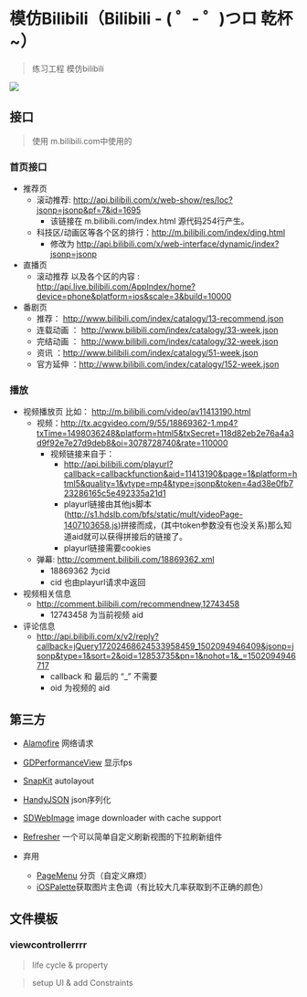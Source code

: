 #  模仿Bilibili（Bilibili - ( ゜- ゜)つロ 乾杯~）
> 练习工程 模仿bilibili

![](./BiliBili_sts/Res/quickLook.gif)

##  接口

>使用 m.bilibili.com中使用的

###  首页接口

* 推荐页
    * 滚动推荐: http://api.bilibili.com/x/web-show/res/loc?jsonp=jsonp&pf=7&id=1695
        * 该链接在 m.bilibili.com/index.html 源代码254行产生。
    * 科技区/动画区等各个区的排行：http://m.bilibili.com/index/ding.html
        * 修改为 http://api.bilibili.com/x/web-interface/dynamic/index?jsonp=jsonp
* 直播页
    * 滚动推荐 以及各个区的内容 : http://api.live.bilibili.com/AppIndex/home?device=phone&platform=ios&scale=3&build=10000
* 番剧页
    * 推荐： http://www.bilibili.com/index/catalogy/13-recommend.json
    * 连载动画 ： http://www.bilibili.com/index/catalogy/33-week.json
    * 完结动画 ： http://www.bilibili.com/index/catalogy/32-week.json
    * 资讯 ：http://www.bilibili.com/index/catalogy/51-week.json
    * 官方延伸 ：http://www.bilibili.com/index/catalogy/152-week.json

### 播放

* 视频播放页 比如： http://m.bilibili.com/video/av11413190.html 
    * 视频：http://tx.acgvideo.com/9/55/18869362-1.mp4?txTime=1498036248&platform=html5&txSecret=118d82eb2e76a4a3d9f92e7e27d9deb8&oi=3078728740&rate=110000
        * 视频链接来自于：
            * http://api.bilibili.com/playurl?callback=callbackfunction&aid=11413190&page=1&platform=html5&quality=1&vtype=mp4&type=jsonp&token=4ad38e0fb723286165c5e492335a21d1
            * playurl链接由其他js脚本(http://s1.hdslb.com/bfs/static/mult/videoPage-1407103658.js)拼接而成，(其中token参数没有也没关系)那么知道aid就可以获得拼接后的链接了。
            * playurl链接需要cookies
    * 弹幕: http://comment.bilibili.com/18869362.xml
        * 18869362 为cid
        * cid 也由playurl请求中返回
* 视频相关信息
    * http://comment.bilibili.com/recommendnew,12743458
        *  12743458 为当前视频 aid
* 评论信息
    * http://api.bilibili.com/x/v2/reply?callback=jQuery17202468624533958459_1502094946409&jsonp=jsonp&type=1&sort=2&oid=12853735&pn=1&nohot=1&_=1502094946717
        * callback 和 最后的 “_” 不需要
        * oid 为视频的 aid

##  第三方

* [Alamofire](https://github.com/Alamofire/Alamofire) 网络请求
* [GDPerformanceView](https://github.com/dani-gavrilov/GDPerformanceView-Swift) 显示fps
* [SnapKit](https://github.com/SnapKit/SnapKit) autolayout
* [HandyJSON](https://github.com/alibaba/HandyJSON) json序列化
* [SDWebImage](https://github.com/rs/SDWebImage) image downloader with cache support
* [Refresher](https://github.com/jcavar/refresher) 一个可以简单自定义刷新视图的下拉刷新组件

* 弃用
    * [PageMenu](https://github.com/PageMenu/PageMenu) 分页（自定义麻烦）
    * [iOSPalette](https://github.com/tangdiforx/iOSPalette)获取图片主色调（有比较大几率获取到不正确的颜色）	

## 文件模板

### viewcontrollerrrr

>life cycle & property

>setup UI & add Constraints
